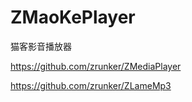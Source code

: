 # ZMaoKePlayer
猫客影音播放器


https://github.com/zrunker/ZMediaPlayer

https://github.com/zrunker/ZLameMp3
